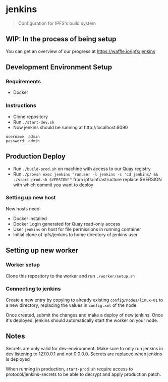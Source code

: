 # jenkins
> Configuration for IPFS's build system

## WIP: In the process of being setup

You can get an overview of our progress at https://waffle.io/ipfs/jenkins

## Development Environment Setup

### Requirements

* Docker

### Instructions

* Clone repository
* Run `./start-dev.sh`
* Now jenkins should be running at http://localhost:8090

```
username: admin
password: admin
```

## Production Deploy

- Run `./build-prod.sh` on machine with access to our Quay registry
- Run `./provsn exec jenkins "runuser -l jenkins -c 'cd jenkins/ && ./start-prod.sh $VERSION'"` from ipfs/infrastructure
	replace $VERSION with which commit you want to deploy

### Setting up new host

New hosts need:

- Docker installed
- Docker Login generated for Quay read-only access
- User `jenkins` on host for file permissions in running container
- Initial clone of ipfs/jenkins to home directory of jenkins user

## Setting up new worker

### Worker setup

Clone this repository to the worker and run `./worker/setup.sh`

### Connecting to jenkins

Create a new entry by copying to already existing `config/nodes/linux-01` to
a new directory, replacing the values in `config.xml` of the node.

Once created, submit the changes and make a deploy of new jenkins. Once it's
deployed, jenkins should automatically start the worker on your node.

## Notes

Secrets are only valid for dev-environment. Make sure to only run jenkins in dev
listening to 127.0.0.1 and not 0.0.0.0. Secrets are replaced when jenkins is deployed

When running in production, `start-prod.sh` require access to protocol/jenkins-secrets
to be able to decrypt and apply production patch.
